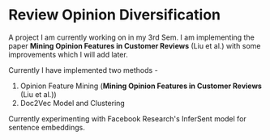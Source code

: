 Review Opinion Diversification
==============================

A project I am currently working on in my 3rd Sem. I am implementing the paper **Mining Opinion Features in Customer Reviews** (Liu et al.) with some improvements which I will add later.

Currently I have implemented two methods -  
1. Opinion Feature Mining (**Mining Opinion Features in Customer Reviews** (Liu et al.))
2. Doc2Vec Model and Clustering

Currently experimenting with Facebook Research's InferSent model for sentence embeddings.

